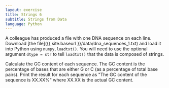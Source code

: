 ```yaml
---
layout: exercise
title: Strings 6
subtitle: Strings from Data
language: Python
---
```


A colleague has produced a file with one DNA sequence on each line. Download
[the file]({{ site.baseurl }}/data/dna_sequences_1.txt) and load it into Python using
`numpy.loadtxt()`. You will need to use the optional argument `dtype = str` to
tell `loadtxt()` that the data is composed of strings.

Calculate the GC content of each sequence. The GC content is the percentage of
bases that are either G or C (as a percentage of total base pairs). Print the
result for each sequence as "The GC content of the sequence is XX.XX%" where
XX.XX is the actual GC content.